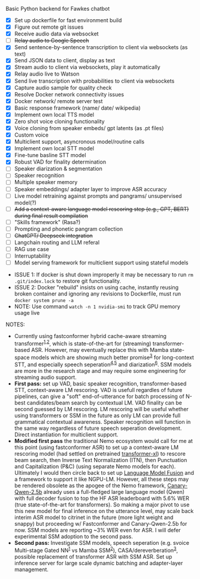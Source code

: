 Basic Python backend for Fawkes chatbot

- [X] Set up dockerfile for fast environment build
- [X] Figure out remote git issues
- [X] Receive audio data via websocket
- [ ] ~~Relay audio to Google Speech~~
- [X] Send sentence-by-sentence transcription to client via websockets (as text)
- [X] Send JSON data to client, display as text
- [X] Stream audio to client via websockets, play it automatically
- [X] Relay audio live to Watson
- [X] Send live transcription with probabilities to client via websockets
- [X] Capture audio sample for quality check
- [X] Resolve Docker network connectivity issues
- [X] Docker network/ remote server test
- [X] Basic response framework (name/ date/ wikipedia)
- [X] Implement own local TTS model
- [X] Zero shot voice cloning functionality
- [X] Voice cloning from speaker embeds/ gpt latents (as .pt files)
- [X] Custom voice
- [X] Multiclient support, asyncronous model/routine calls
- [X] Implement own local STT model
- [X] Fine-tune basline STT model
- [X] Robust VAD for finality determination
- [ ] Speaker diarization & segmentation
- [ ] Speaker recognition
- [ ] Multiple speaker memory
- [ ] Speaker embeddings/ adapter layer to improve ASR accuracy
- [ ] Live model retraining against prompts and pangrams/ unsupervised model(?)
- [ ] ~~Add a context-aware language model rescoring step (e.g., GPT, BERT) during final result compilation~~
- [ ] "Skills framework" (Rasa?)
- [ ] Prompting and phonetic pangram collection
- [ ] ~~ChatGPT/ Deepseek integration~~
- [ ] Langchain routing and LLM referal
- [ ] RAG use case
- [ ] Interruptability
- [ ] Model serving framework for multiclient support using stateful models

* ISSUE 1: If docker is shut down improperly it may be necessary to run `rm .git/index.lock` to restore git functionality.
* ISSUE 2: Docker "rebuild" insists on using cache, instantly reusing broken container and ignoring any revisions to Dockerfile, must run `docker system prune -a`
* NOTE: Use command `watch -n 1 nvidia-smi` to track GPU memory usage live

NOTES:
* Currently using fastconformer hybrid cache-aware streaming transformer<sup>[1](https://huggingface.co/nvidia/stt_en_fastconformer_hybrid_large_streaming_multi),[2](https://arxiv.org/abs/2312.17279)</sup>, which is state-of-the-art for (streaming) transformer-based ASR. However, may eventually replace this with Mamba state-space models which are showing much better promise<sup>[3](https://arxiv.org/abs/2407.09732)</sup> for long-context STT, and especially speech seperation<sup>[4](https://arxiv.org/html/2410.06459v2),[5](https://arxiv.org/abs/2403.18257)</sup> and diarization<sup>[6](https://www.researchgate.net/publication/384770025_Mamba-based_Segmentation_Model_for_Speaker_Diarization)</sup>. SSM models are more in the research stage and may require some engineering for streaming audio support.
* **First pass:** set up VAD, basic speaker recognition, transformer-based STT, context-aware LM rescoring. VAD is usefull regardles of future pipelines, can give a "soft" end-of-utterance for batch processing of N-best candidates/beam search by contextual LM. VAD finality can be second guessed by LM rescoring. LM rescoring will be useful whether using transformers or SSM in the future as only LM can provide full grammatical contextual awareness. Speaker recognition will function in the same way regardless of future speech seperation development. Direct instantiation for multiclient support.
* **Modified first pass** the traditional Nemo ecosystem would call for me at this point (using fastconformer ASR) to set up a context-aware LM rescoring model (had settled on pretrained [transformer-xl](https://huggingface.co/transfo-xl/transfo-xl-wt103/tree/main)) to rescore beam search, then Inverse Text Normalization (ITN), then Punctuation and Capitalization (P&C) (using separate Nemo models for each). Ultimately I would then circle back to set up [Language Model Fusion](https://docs.nvidia.com/nemo-framework/user-guide/latest/nemotoolkit/asr/asr_language_modeling_and_customization.html) and a framework to support it like NGPU-LM. However, all these steps may be rendered obsolete as the apogee of the Nemo framework, [Canary-Qwen-2.5b](https://huggingface.co/nvidia/canary-qwen-2.5b) already uses a full-fledged large language model (Qwen) with full decoder fusion to top the HF ASR leaderboard with 5.6% WER (true state-of-the-art for transformers). So making a major pivot to use this new model for final inference on the utterance level, may scale back interim ASR model to citrinet in the future (more light weight and snappy) but proceeding w/ Fastconformer and Canary-Qwen-2.5b for now. SSM models are reporting ~3% WER even for ASR. I will defer experimental SSM adoption to the second pass.
* **Second pass:** Investigate SSM models, speech seperation (e.g. svoice Multi-stage Gated NN<sup>[1](https://github.com/facebookresearch/svoice)</sup> vs Mamba SSM<sup>[2](https://github.com/xi-j/Mamba-TasNet)</sup>), CASA/dereverberation<sup>[3](https://pmc.ncbi.nlm.nih.gov/articles/PMC7473777/)</sup>, possible replacement of transformer ASR with SSM ASR. Set up inference server for large scale dynamic batching and adapter-layer management.
